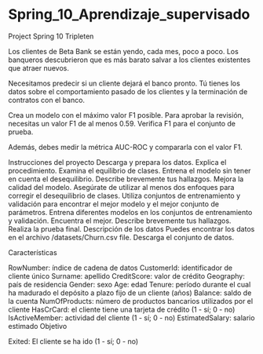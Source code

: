 # Spring_10_Aprendizaje_supervisado
Project Spring 10 Tripleten

Los clientes de Beta Bank se están yendo, cada mes, poco a poco. Los banqueros descubrieron que es más barato salvar a los clientes existentes que atraer nuevos.

Necesitamos predecir si un cliente dejará el banco pronto. Tú tienes los datos sobre el comportamiento pasado de los clientes y la terminación de contratos con el banco.

Crea un modelo con el máximo valor F1 posible. Para aprobar la revisión, necesitas un valor F1 de al menos 0.59. Verifica F1 para el conjunto de prueba. 

Además, debes medir la métrica AUC-ROC y compararla con el valor F1.

Instrucciones del proyecto
Descarga y prepara los datos.  Explica el procedimiento.
Examina el equilibrio de clases. Entrena el modelo sin tener en cuenta el desequilibrio. Describe brevemente tus hallazgos.
Mejora la calidad del modelo. Asegúrate de utilizar al menos dos enfoques para corregir el desequilibrio de clases. Utiliza conjuntos de entrenamiento y validación para encontrar el mejor modelo y el mejor conjunto de parámetros. Entrena diferentes modelos en los conjuntos de entrenamiento y validación. Encuentra el mejor. Describe brevemente tus hallazgos.
Realiza la prueba final.
Descripción de los datos
Puedes encontrar los datos en el archivo  /datasets/Churn.csv file. Descarga el conjunto de datos.

Características

RowNumber: índice de cadena de datos
CustomerId: identificador de cliente único
Surname: apellido
CreditScore: valor de crédito
Geography: país de residencia
Gender: sexo
Age: edad
Tenure: período durante el cual ha madurado el depósito a plazo fijo de un cliente (años)
Balance: saldo de la cuenta
NumOfProducts: número de productos bancarios utilizados por el cliente
HasCrCard: el cliente tiene una tarjeta de crédito (1 - sí; 0 - no)
IsActiveMember: actividad del cliente (1 - sí; 0 - no)
EstimatedSalary: salario estimado
Objetivo

Exited: El cliente se ha ido (1 - sí; 0 - no)
